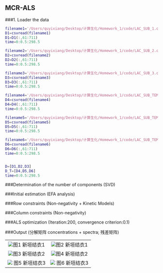 ## MCR-ALS

###1. Loader the data

```matlab
filename1='/Users/quyixiang/Desktop/计算生化/Homework_1/code/LAC_SUB_1.csv'
D1=csvread(filename1)
D1=D1(:,61:711)
time=0:0.5:298.5

filename2='/Users/quyixiang/Desktop/计算生化/Homework_1/code/LAC_SUB_2.csv'
D2=csvread(filename2)
D2=D2(:,61:711)
time=0:0.5:298.5

filename3='/Users/quyixiang/Desktop/计算生化/Homework_1/code/LAC_SUB_3.csv'
D3=csvread(filename3)
D3=D3(:,61:711)
time=0:0.5:298.5

filename4='/Users/quyixiang/Desktop/计算生化/Homework_1/code/LAC_SUB_TEMPO_1.csv'
D4=csvread(filename4)
D4=D4(:,61:711)
time=0:0.5:298.5

filename5='/Users/quyixiang/Desktop/计算生化/Homework_1/code/LAC_SUB_TEMPO_2.csv'
D5=csvread(filename5)
D5=D5(:,61:711)
time=0:0.5:298.5

filename6='/Users/quyixiang/Desktop/计算生化/Homework_1/code/LAC_SUB_TEMPO_3.csv'
D6=csvread(filename6)
D6=D6(:,61:711)
time=0:0.5:298.5


D=[D1,D2,D3]
D_T=[D4,D5,D6]
time=0:0.5:298.5

```

###Determination of the number of components (SVD) 

###Initial estimation (EFA analysis)

###Row constraints (Non-negativity + Kinetic Models)

###Column constraints (Non-negativity)

###ALS optimization (Iteration:200, convergence criterion:0.1)

###Output (分解矩阵 concentrations + spectra; 残差矩阵)

<table>
    <tr>
        <td ><center><img src="https://img-blog.csdn.net/20180731150122598?watermark/2/text/aHR0cHM6Ly9ibG9nLmNzZG4ubmV0L3FxXzMzODI2NTY0/font/5a6L5L2T/fontsize/400/fill/I0JBQkFCMA==/dissolve/70" >图1  新垣结衣1 </center></td>
        <td ><center><img src="https://img-blog.csdn.net/20180731150122598?watermark/2/text/aHR0cHM6Ly9ibG9nLmNzZG4ubmV0L3FxXzMzODI2NTY0/font/5a6L5L2T/fontsize/400/fill/I0JBQkFCMA==/dissolve/70"  >图2 新垣结衣1</center></td>
    </tr>
    <tr>
        <td><center><img src="https://img-blog.csdn.net/20180731150144421?watermark/2/text/aHR0cHM6Ly9ibG9nLmNzZG4ubmV0L3FxXzMzODI2NTY0/font/5a6L5L2T/fontsize/400/fill/I0JBQkFCMA==/dissolve/70"  >图3 新垣结衣2</center></td>
        <td ><center><img src="https://img-blog.csdn.net/20180731150144421?watermark/2/text/aHR0cHM6Ly9ibG9nLmNzZG4ubmV0L3FxXzMzODI2NTY0/font/5a6L5L2T/fontsize/400/fill/I0JBQkFCMA==/dissolve/70"  >图4 新垣结衣2</center> </td>
    </tr>
    <tr>
        <td><center><img src="https://img-blog.csdn.net/20180731150154296?watermark/2/text/aHR0cHM6Ly9ibG9nLmNzZG4ubmV0L3FxXzMzODI2NTY0/font/5a6L5L2T/fontsize/400/fill/I0JBQkFCMA==/dissolve/70"   > 图5 新垣结衣3</center></td>
        <td><center><img src="https://img-blog.csdn.net/20180731150154296?watermark/2/text/aHR0cHM6Ly9ibG9nLmNzZG4ubmV0L3FxXzMzODI2NTY0/font/5a6L5L2T/fontsize/400/fill/I0JBQkFCMA==/dissolve/70"  > 图6 新垣结衣3</center></td>
    </tr>
</table>

